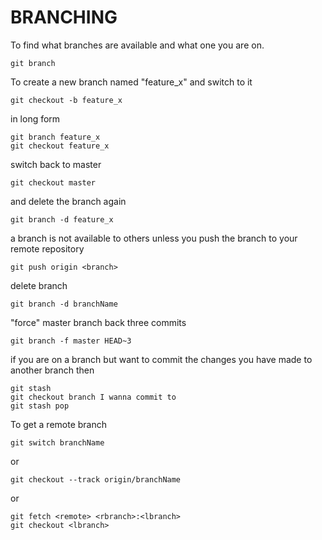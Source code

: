 # BRANCHING

To find what branches are available and what one you are on.

	git branch

To create a new branch named "feature_x" and switch to it

	git checkout -b feature_x

in long form

	git branch feature_x
	git checkout feature_x

switch back to master

	git checkout master

and delete the branch again

	git branch -d feature_x

a branch is not available to others unless you push the branch to your remote repository

	git push origin <branch>

delete branch

	git branch -d branchName

"force" master branch back three commits

	git branch -f master HEAD~3

if you are on a branch but want to commit the changes you have made to another branch then

    git stash
    git checkout branch I wanna commit to
    git stash pop

To get a remote branch

    git switch branchName

or

    git checkout --track origin/branchName

or

    git fetch <remote> <rbranch>:<lbranch>
    git checkout <lbranch>